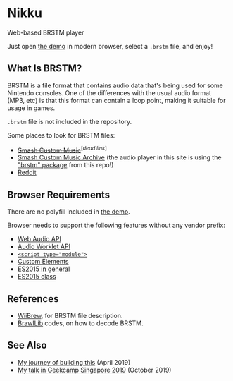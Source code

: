 # Nikku

Web-based BRSTM player

Just open [the demo](https://kenrick95.github.io/nikku/) in modern browser, select a `.brstm` file, and enjoy!

## What Is BRSTM?

BRSTM is a file format that contains audio data that's being used for some Nintendo consoles. One of the differences with the usual audio format (MP3, etc) is that this format can contain a loop point, making it suitable for usage in games.

`.brstm` file is not included in the repository.

Some places to look for BRSTM files:

- ~~[Smash Custom Music](http://smashcustommusic.com/)~~<sup>[_dead link_]</sup>
- [Smash Custom Music Archive](https://smashcustommusic.net/) (the audio player in this site is using the ["brstm" package](https://github.com/kenrick95/nikku/tree/master/packages/brstm) from this repo!)
- [Reddit](https://www.reddit.com/r/BRSTM/)

## Browser Requirements

There are no polyfill included in [the demo](https://kenrick95.github.io/nikku/).

Browser needs to support the following features without any vendor prefix:

- [Web Audio API](https://caniuse.com/audio-api)
- [Audio Worklet API](https://caniuse.com/mdn-api_audioworklet)
- [`<script type="module">`](https://caniuse.com/es6-module)
- [Custom Elements](https://caniuse.com/custom-elementsv1)
- [ES2015 in general](https://caniuse.com/es6)
- [ES2015 class](https://caniuse.com/es6-class)

## References

- [WiiBrew](https://wiibrew.org/wiki/BRSTM_file), for BRSTM file description.
- [BrawlLib](https://github.com/libertyernie/brawltools) codes, on how to decode BRSTM.

## See Also

- [My journey of building this](https://blog.kenrick95.org/2019/04/nikku/) (April 2019)
- [My talk in Geekcamp Singapore 2019](https://github.com/kenrick95/nikku-talk) (October 2019)

